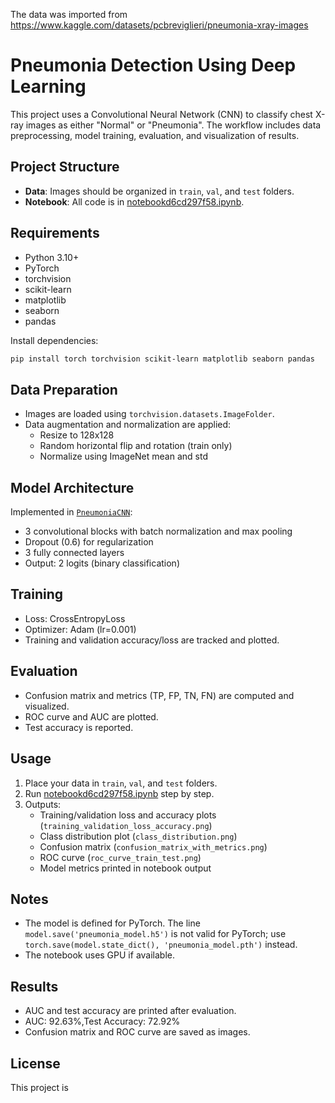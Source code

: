 The data was imported from https://www.kaggle.com/datasets/pcbreviglieri/pneumonia-xray-images

# Pneumonia Detection Using Deep Learning

This project uses a Convolutional Neural Network (CNN) to classify chest X-ray images as either "Normal" or "Pneumonia". The workflow includes data preprocessing, model training, evaluation, and visualization of results.

## Project Structure

- **Data**: Images should be organized in `train`, `val`, and `test` folders.
- **Notebook**: All code is in [notebookd6cd297f58.ipynb](notebookd6cd297f58.ipynb).

## Requirements

- Python 3.10+
- PyTorch
- torchvision
- scikit-learn
- matplotlib
- seaborn
- pandas

Install dependencies:
```sh
pip install torch torchvision scikit-learn matplotlib seaborn pandas
```

## Data Preparation

- Images are loaded using `torchvision.datasets.ImageFolder`.
- Data augmentation and normalization are applied:
    - Resize to 128x128
    - Random horizontal flip and rotation (train only)
    - Normalize using ImageNet mean and std

## Model Architecture

Implemented in [`PneumoniaCNN`](Untitled.ipynb):

- 3 convolutional blocks with batch normalization and max pooling
- Dropout (0.6) for regularization
- 3 fully connected layers
- Output: 2 logits (binary classification)

## Training

- Loss: CrossEntropyLoss
- Optimizer: Adam (lr=0.001)
- Training and validation accuracy/loss are tracked and plotted.

## Evaluation

- Confusion matrix and metrics (TP, FP, TN, FN) are computed and visualized.
- ROC curve and AUC are plotted.
- Test accuracy is reported.

## Usage

1. Place your data in `train`, `val`, and `test` folders.
2. Run [notebookd6cd297f58.ipynb](notebookd6cd297f58.ipynb) step by step.
3. Outputs:
    - Training/validation loss and accuracy plots (`training_validation_loss_accuracy.png`)
    - Class distribution plot (`class_distribution.png`)
    - Confusion matrix (`confusion_matrix_with_metrics.png`)
    - ROC curve (`roc_curve_train_test.png`)
    - Model metrics printed in notebook output

## Notes

- The model is defined for PyTorch. The line `model.save('pneumonia_model.h5')` is not valid for PyTorch; use `torch.save(model.state_dict(), 'pneumonia_model.pth')` instead.
- The notebook uses GPU if available.

## Results

- AUC and test accuracy are printed after evaluation.
- AUC: 92.63%,Test Accuracy: 72.92%
- Confusion matrix and ROC curve are saved as images.

## License

This project is
